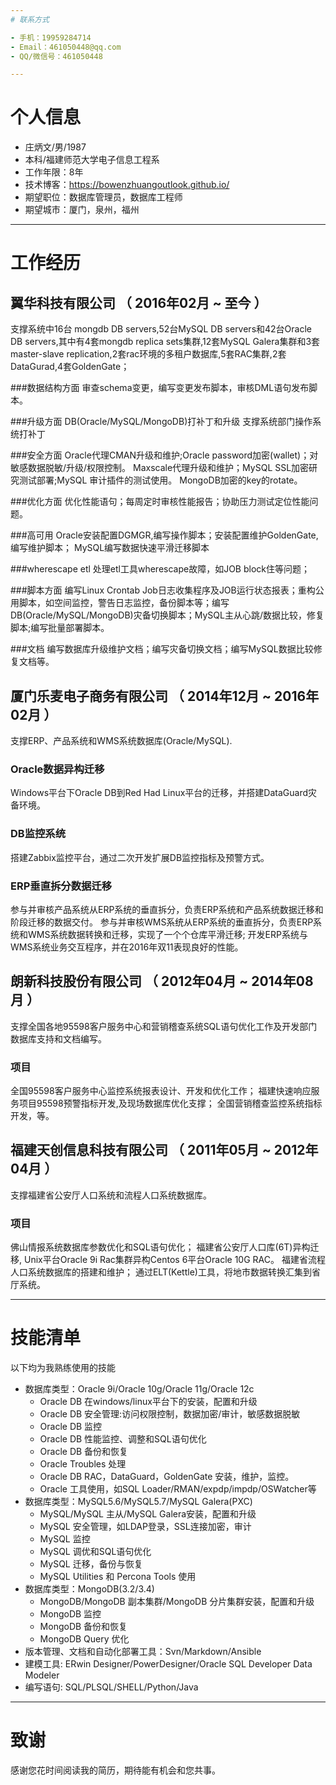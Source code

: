 ```yaml
---
# 联系方式

- 手机：19959284714
- Email：461050448@qq.com
- QQ/微信号：461050448

---
```


# 个人信息

 - 庄炳文/男/1987 
 - 本科/福建师范大学电子信息工程系 
 - 工作年限：8年
 - 技术博客：https://bowenzhuangoutlook.github.io/ 
 - 期望职位：数据库管理员，数据库工程师
 - 期望城市：厦门，泉州，福州

---

# 工作经历

## 翼华科技有限公司 （ 2016年02月 ~ 至今 ）

支撑系统中16台 mongdb DB servers,52台MySQL DB servers和42台Oracle DB servers,其中有4套mongdb replica sets集群,12套MySQL Galera集群和3套master-slave replication,2套rac环境的多租户数据库,5套RAC集群,2套DataGurad,4套GoldenGate；

###数据结构方面
审查schema变更，编写变更发布脚本，审核DML语句发布脚本。

###升级方面
DB(Oracle/MySQL/MongoDB)打补丁和升级
支撑系统部门操作系统打补丁

###安全方面 
Oracle代理CMAN升级和维护;Oracle password加密(wallet)；对敏感数据脱敏/升级/权限控制。
Maxscale代理升级和维护；MySQL SSL加密研究测试部署;MySQL 审计插件的测试使用。
MongoDB加密的key的rotate。

###优化方面
优化性能语句；每周定时审核性能报告；协助压力测试定位性能问题。

###高可用
Oracle安装配置DGMGR,编写操作脚本；安装配置维护GoldenGate,编写维护脚本；
MySQL编写数据快速平滑迁移脚本

###wherescape etl 
处理etl工具wherescape故障，如JOB block住等问题；

###脚本方面 
编写Linux Crontab Job日志收集程序及JOB运行状态报表；重构公用脚本，如空间监控，警告日志监控，备份脚本等；编写DB(Oracle/MySQL/MongoDB)灾备切换脚本；MySQL主从心跳/数据比较，修复脚本;编写批量部署脚本。

###文档
编写数据库升级维护文档；编写灾备切换文档；编写MySQL数据比较修复文档等。


 
## 厦门乐麦电子商务有限公司 （ 2014年12月 ~ 2016年02月 ）

支撑ERP、产品系统和WMS系统数据库(Oracle/MySQL).

### Oracle数据异构迁移
Windows平台下Oracle DB到Red Had Linux平台的迁移，并搭建DataGuard灾备环境。

### DB监控系统
搭建Zabbix监控平台，通过二次开发扩展DB监控指标及预警方式。

### ERP垂直拆分数据迁移
参与并审核产品系统从ERP系统的垂直拆分，负责ERP系统和产品系统数据迁移和阶段迁移的数据交付。
参与并审核WMS系统从ERP系统的垂直拆分，负责ERP系统和WMS系统数据转换和迁移，实现了一个个仓库平滑迁移;
开发ERP系统与WMS系统业务交互程序，并在2016年双11表现良好的性能。

## 朗新科技股份有限公司 （ 2012年04月 ~ 2014年08月 ）

支撑全国各地95598客户服务中心和营销稽查系统SQL语句优化工作及开发部门数据库支持和文档编写。

### 项目
全国95598客户服务中心监控系统报表设计、开发和优化工作；
福建快速响应服务项目95598预警指标开发,及现场数据库优化支撑；
全国营销稽查监控系统指标开发，等。

## 福建天创信息科技有限公司 （ 2011年05月 ~ 2012年04月 ）

支撑福建省公安厅人口系统和流程人口系统数据库。

### 项目
佛山情报系统数据库参数优化和SQL语句优化；
福建省公安厅人口库(6T)异构迁移, Unix平台Oracle 9i Rac集群异构Centos 6平台Oracle 10G RAC。
福建省流程人口系统数据库的搭建和维护；
通过ELT(Kettle)工具，将地市数据转换汇集到省厅系统。

---

# 技能清单

以下均为我熟练使用的技能

- 数据库类型：Oracle 9i/Oracle 10g/Oracle 11g/Oracle 12c
	- Oracle DB 在windows/linux平台下的安装，配置和升级
	- Oracle DB 安全管理:访问权限控制，数据加密/审计，敏感数据脱敏
	- Oracle DB 监控
	- Oracle DB 性能监控、调整和SQL语句优化
	- Oracle DB 备份和恢复
	- Oracle Troubles 处理
	- Oracle DB RAC，DataGuard，GoldenGate 安装，维护，监控。
	- Oracle 工具使用，如SQL Loader/RMAN/expdp/impdp/OSWatcher等
- 数据库类型：MySQL5.6/MySQL5.7/MySQL Galera(PXC)
	- MySQL/MySQL 主从/MySQL Galera安装，配置和升级
	- MySQL 安全管理，如LDAP登录，SSL连接加密，审计
	- MySQL 监控
	- MySQL 调优和SQL语句优化
	- MySQL 迁移，备份与恢复
	- MySQL Utilities 和 Percona Tools 使用
- 数据库类型：MongoDB(3.2/3.4)
	- MongoDB/MongoDB 副本集群/MongoDB 分片集群安装，配置和升级
	- MongoDB 监控
	- MongoDB 备份和恢复
	- MongoDB Query 优化
- 版本管理、文档和自动化部署工具：Svn/Markdown/Ansible
- 建模工具: ERwin Designer/PowerDesigner/Oracle SQL Developer Data Modeler
- 编写语句: SQL/PLSQL/SHELL/Python/Java


---

# 致谢
感谢您花时间阅读我的简历，期待能有机会和您共事。
